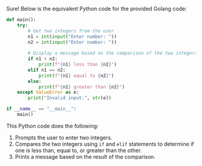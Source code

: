  Sure! Below is the equivalent Python code for the provided Golang code:

```python
def main():
    try:
        # Get two integers from the user
        n1 = int(input("Enter number: "))
        n2 = int(input("Enter number: "))
        
        # Display a message based on the comparison of the two integers
        if n1 < n2:
            print(f"{n1} less than {n2}")
        elif n1 == n2:
            print(f"{n1} equal to {n2}")
        else:
            print(f"{n1} greater than {n2}")
    except ValueError as e:
        print("Invalid input:", str(e))

if __name__ == "__main__":
    main()
```

This Python code does the following:
1. Prompts the user to enter two integers.
2. Compares the two integers using `if` and `elif` statements to determine if one is less than, equal to, or greater than the other.
3. Prints a message based on the result of the comparison.
